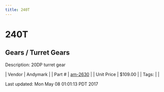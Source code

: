 ```yaml
---
title: 240T
---
```


# 240T
## Gears / Turret Gears
Description: 	20DP turret gear 

| Vendor | Andymark | 
| Part # | [am-2630](http://www.andymark.com/product-p/am-2630.htm) | 
| Unit Price | $109.00 | 
| Tags: |  | 

Last updated: Mon May 08 01:01:13 PDT 2017